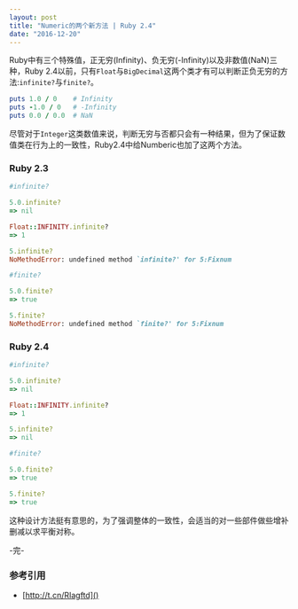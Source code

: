 ```yaml
---
layout: post
title: "Numeric的两个新方法 | Ruby 2.4"
date: "2016-12-20"
---
```


Ruby中有三个特殊值，正无穷(Infinity)、负无穷(-Infinity)以及非数值(NaN)三种，Ruby 2.4以前，只有`Float`与`BigDecimal`这两个类才有可以判断正负无穷的方法:`infinite?`与`finite?`。

```ruby
puts 1.0 / 0    # Infinity
puts -1.0 / 0   # -Infinity
puts 0.0 / 0.0  # NaN

```

尽管对于`Integer`这类数值来说，判断无穷与否都只会有一种结果，但为了保证数值类在行为上的一致性，Ruby2.4中给Numberic也加了这两个方法。

### Ruby 2.3

```ruby
#infinite?

5.0.infinite?
=> nil

Float::INFINITY.infinite?
=> 1

5.infinite?
NoMethodError: undefined method `infinite?' for 5:Fixnum
```

```ruby
#finite?

5.0.finite?
=> true

5.finite?
NoMethodError: undefined method `finite?' for 5:Fixnum
```

### Ruby 2.4

```ruby
#infinite?

5.0.infinite?
=> nil

Float::INFINITY.infinite?
=> 1

5.infinite?
=> nil
```

```ruby
#finite?

5.0.finite?
=> true

5.finite?
=> true
```

这种设计方法挺有意思的，为了强调整体的一致性，会适当的对一些部件做些增补删减以求平衡对称。

-完-

### 参考引用
+ [http://t.cn/RIagftd]()
